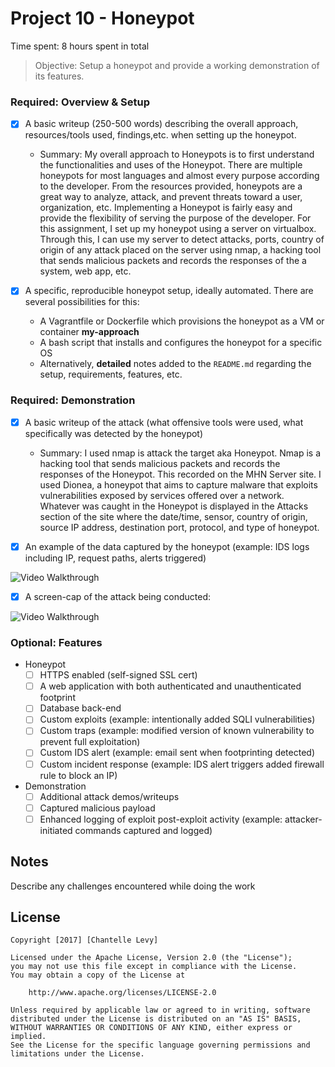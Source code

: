 # Project 10 - Honeypot

Time spent: 8 hours spent in total

> Objective: Setup a honeypot and provide a working demonstration of its features.

### Required: Overview & Setup

- [x] A basic writeup (250-500 words) describing the overall approach, resources/tools used, findings,etc. when setting up the honeypot.
	- Summary: My overall approach to Honeypots is to first understand the functionalities and uses of the Honeypot. There are multiple honeypots for most languages and almost every purpose according to the developer. From the resources provided, honeypots are a great way to analyze, attack, and prevent threats toward a user, organization, etc. Implementing a Honeypot is fairly easy and provide the flexibility of serving the purpose of the developer. For this assignment, I set up my honeypot using a server on virtualbox. Through this, I can use my server to detect attacks, ports, country of origin of any attack placed on the server using nmap, a hacking tool that sends malicious packets and records the responses of the a system, web app, etc.

- [x] A specific, reproducible honeypot setup, ideally automated. There are several possibilities for this:
	- A Vagrantfile or Dockerfile which provisions the honeypot as a VM or container **my-approach**
	- A bash script that installs and configures the honeypot for a specific OS
	- Alternatively, **detailed** notes added to the `README.md` regarding the setup, requirements, features, etc.

### Required: Demonstration

- [x] A basic writeup of the attack (what offensive tools were used, what specifically was detected by the honeypot)
	- Summary: I used nmap is attack the target aka Honeypot. Nmap is a hacking tool that sends malicious packets and records the responses of the Honeypot. This recorded on the MHN Server site. I used Dionea, a honeypot that aims to capture malware that exploits vulnerabilities exposed by services offered over a network. Whatever was caught in the Honeypot is displayed in the Attacks section of the site where the date/time, sensor, country of origin, source IP address, destination port, protocol, and type of honeypot.

- [x] An example of the data captured by the honeypot (example: IDS logs including IP, request paths, alerts triggered)
<img src='http://i.imgur.com/BR6FZf6.png' title='Video Walkthrough' width='' alt='Video Walkthrough' />

- [x] A screen-cap of the attack being conducted:
<img src='http://i.imgur.com/w1EUokc.gif' title='Video Walkthrough' width='' alt='Video Walkthrough' />

### Optional: Features
- Honeypot
	- [ ] HTTPS enabled (self-signed SSL cert)
	- [ ] A web application with both authenticated and unauthenticated footprint
	- [ ] Database back-end
	- [ ] Custom exploits (example: intentionally added SQLI vulnerabilities)
	- [ ] Custom traps (example: modified version of known vulnerability to prevent full exploitation)
	- [ ] Custom IDS alert (example: email sent when footprinting detected)
	- [ ] Custom incident response (example: IDS alert triggers added firewall rule to block an IP)
- Demonstration
	- [ ] Additional attack demos/writeups
	- [ ] Captured malicious payload
	- [ ] Enhanced logging of exploit post-exploit activity (example: attacker-initiated commands captured and logged)

## Notes

Describe any challenges encountered while doing the work

## License

    Copyright [2017] [Chantelle Levy]

    Licensed under the Apache License, Version 2.0 (the "License");
    you may not use this file except in compliance with the License.
    You may obtain a copy of the License at

        http://www.apache.org/licenses/LICENSE-2.0

    Unless required by applicable law or agreed to in writing, software
    distributed under the License is distributed on an "AS IS" BASIS,
    WITHOUT WARRANTIES OR CONDITIONS OF ANY KIND, either express or implied.
    See the License for the specific language governing permissions and
    limitations under the License.
